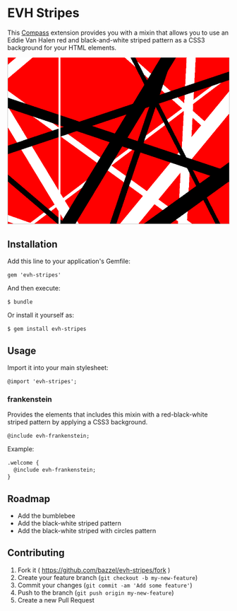 # EVH Stripes

This [Compass](compass-style.org) extension provides you with a mixin that allows you to use an Eddie Van Halen red and black-and-white striped pattern as a CSS3 background for your HTML elements.

![image](img/frankenstein.png)


## Installation

Add this line to your application's Gemfile:

    gem 'evh-stripes'

And then execute:

    $ bundle

Or install it yourself as:

    $ gem install evh-stripes

## Usage

Import it into your main stylesheet:

    @import 'evh-stripes';

### frankenstein

Provides the elements that includes this mixin with a red-black-white striped pattern by applying a CSS3 background.

    @include evh-frankenstein;

Example:

    .welcome {
      @include evh-frankenstein;
    }


## Roadmap

  * Add the bumblebee
  * Add the black-white striped pattern
  * Add the black-white striped with circles pattern


## Contributing

1. Fork it ( https://github.com/bazzel/evh-stripes/fork )
2. Create your feature branch (`git checkout -b my-new-feature`)
3. Commit your changes (`git commit -am 'Add some feature'`)
4. Push to the branch (`git push origin my-new-feature`)
5. Create a new Pull Request

